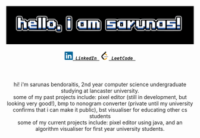 <img align="center" src="Images/hello-i-am-sarunas.gif">

<h5 align="center">
  <code><a href="https://www.linkedin.com/in/sarunas-bendoraitis-74a572293" title="LinkedIn Profile"><img width="22" src="Images/linkedin.svg"> LinkedIn </a></code>
  <code><a href="https://www.linkedin.com/in/sarunas-bendoraitis-74a572293" title="LeetCode Profile"><img width="22" src="Images/leetcode.svg"> LeetCode </a></code>
</h5>
<br>
<p align="center">
  hi! i'm sarunas bendoraitis, 2nd year computer science undergraduate studying at lancaster university.
  <br>
  some of my past projects include: pixel editor (still in development, but looking very good!), bmp to nonogram converter (private until my university confirms that i can make it public), bst visualiser for educating other cs students 
  <br>
  some of my current projects include: pixel editor using java, and an algorithm visualiser for first year university students.
</p>
